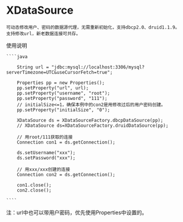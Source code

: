 # XDataSource
	可动态修改用户、密码的数据源代理，无需重新初始化，支持dbcp2.0、druid1.1.9。
	支持修改url，新老数据连接可共存。

使用说明

    ````java
		
		String url = "jdbc:mysql://localhost:3306/mysql?serverTimezone=UTC&useCursorFetch=true";
		
		Properties pp = new Properties();
		pp.setProperty("url", url);
		pp.setProperty("username", "root");
		pp.setProperty("password", "111");
		// initialSize<=1，确保本例中的con2是用修改过后的用户密码创建。
		pp.setProperty("initialSize", "0");
		
		XDataSource ds = XDataSourceFactory.dbcpDataSource(pp);
		// XDataSource ds=XDataSourceFactory.druidDataSource(pp);
		
		// 用root/111获取的连接
		Connection con1 = ds.getConnection();
		
		ds.setUsername("xxx");
		ds.setPassword("xxx");
		
		// 用xxx/xxx创建的连接
		Connection con2 = ds.getConnection();
		
		con1.close();
		con2.close();
		
    ````

注：url中也可以带用户密码，优先使用Properties中设置的。
